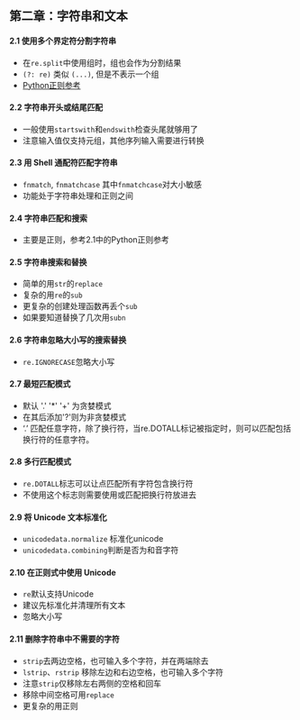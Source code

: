 ## 第二章：字符串和文本


#### 2.1 使用多个界定符分割字符串
- 在`re.split`中使用组时，组也会作为分割结果
- `(?: re)` 类似 `(...)`, 但是不表示一个组
- [Python正则参考](http://www.runoob.com/python/python-reg-expressions.html)

#### 2.2 字符串开头或结尾匹配
- 一般使用`startswith`和`endswith`检查头尾就够用了
- 注意输入值仅支持元组，其他序列输入需要进行转换

#### 2.3 用 Shell 通配符匹配字符串
- `fnmatch`, `fnmatchcase` 其中`fnmatchcase`对大小敏感
- 功能处于字符串处理和正则之间

#### 2.4 字符串匹配和搜索
- 主要是正则，参考2.1中的Python正则参考

#### 2.5 字符串搜索和替换
- 简单的用`str`的`replace`
- 复杂的用`re`的`sub`
- 更复杂的创建处理函数再丢个`sub`
- 如果要知道替换了几次用`subn`

#### 2.6 字符串忽略大小写的搜索替换
- `re.IGNORECASE`忽略大小写

#### 2.7 最短匹配模式
- 默认 '.' '*' '+' 为贪婪模式
- 在其后添加'?'则为非贪婪模式
- ‘.’ 匹配任意字符，除了换行符，当re.DOTALL标记被指定时，则可以匹配包括换行符的任意字符。

#### 2.8 多行匹配模式
- `re.DOTALL`标志可以让点匹配所有字符包含换行符
- 不使用这个标志则需要使用或匹配把换行符放进去

#### 2.9 将 Unicode 文本标准化
- `unicodedata.normalize` 标准化unicode
- `unicodedata.combining`判断是否为和音字符

#### 2.10 在正则式中使用 Unicode
- `re`默认支持Unicode
- 建议先标准化并清理所有文本
- 忽略大小写

#### 2.11 删除字符串中不需要的字符
- `strip`去两边空格，也可输入多个字符，并在两端除去
- `lstrip`、`rstrip` 移除左边和右边空格，也可输入多个字符
-  注意`strip`仅移除左右两侧的空格和回车
-  移除中间空格可用`replace`
-  更复杂的用正则